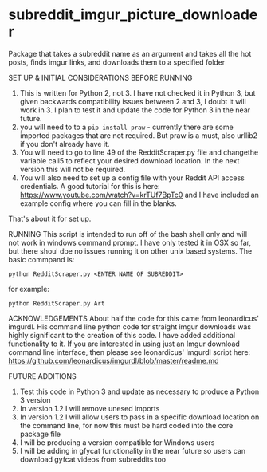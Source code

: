 # subreddit_imgur_picture_downloader
Package that takes a subreddit name as an argument and takes all the hot posts, finds imgur links, and downloads them to a specified folder

SET UP & INITIAL CONSIDERATIONS BEFORE RUNNING 
1. This is written for Python 2, not 3. I have not checked it in Python 3, but given backwards compatibility issues between 2 and 3, I doubt it will work in 3. I plan to test it and update the code for Python 3 in the near future.
2. you will need to to a `pip install praw` - currently there are some imported packages that are not required. But praw is a must, also urllib2 if you don't already have it.
3. You will need to go to line 49 of the RedditScraper.py file and changethe variable call5 to reflect your desired download location. In the next version this will not be required.
4. You will also need to set up a config file with your Reddit API access credentials. A good tutorial for this is here: https://www.youtube.com/watch?v=krTUf7BpTc0 and I have included an example config where you can fill in the blanks.

That's about it for set up. 

RUNNING
This script is intended to run off of the bash shell only and will not work in windows command prompt. I have only tested it in OSX so far, but there shoul dbe no issues running it on other unix based systems.
The basic commpand is:

  `python RedditScraper.py <ENTER NAME OF SUBREDDIT>`
  
for example:

  `python RedditScraper.py Art`
  
ACKNOWLEDGEMENTS
About half the code for this came from leonardicus' imgurdl. His command line python code for straight imgur downloads was highly significant to the creation of this code. I have added additional functionality to it.
If you are interested in using just an Imgur download command line interface, then please see leonardicus' Imgurdl script here: https://github.com/leonardicus/imgurdl/blob/master/readme.md

FUTURE ADDITIONS
1. Test this code in Python 3 and update as necessary to produce a Python 3 version
2. In version 1.2 I will remove unesed imports
3. In version 1.2 I will allow users to pass in a specific download location on the command line, for now this must be hard coded into the core package file
4. I will be producing a version compatible for Windows users
5. I will be adding in gfycat functionality in the near future so users can download gyfcat videos from subreddits too 
